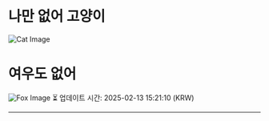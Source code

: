 
# 나만 없어 고양이

![Cat Image](https://cdn2.thecatapi.com/images/q95bpC4ct.jpg)

# 여우도 없어
![Fox Image](https://randomfox.ca/images/84.jpg)
⏳ 업데이트 시간: 2025-02-13 15:21:10 (KRW)

---

